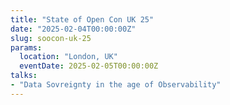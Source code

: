 ```yaml
---
title: "State of Open Con UK 25"
date: "2025-02-04T00:00:00Z"
slug: soocon-uk-25
params:
  location: "London, UK"
  eventDate: 2025-02-05T00:00:00Z
talks:
- "Data Sovreignty in the age of Observability"
---
```

